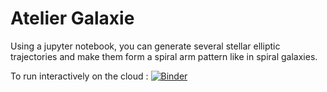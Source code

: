 # Atelier Galaxie

Using a jupyter notebook, you can generate several stellar elliptic trajectories and make them form a spiral arm pattern
like in spiral galaxies.

To run interactively on the cloud : [![Binder](https://mybinder.org/badge_logo.svg)](https://mybinder.org/v2/gh/dchapon/AtelierGalaxie/master?filepath=interactive_galaxie.ipynb)

